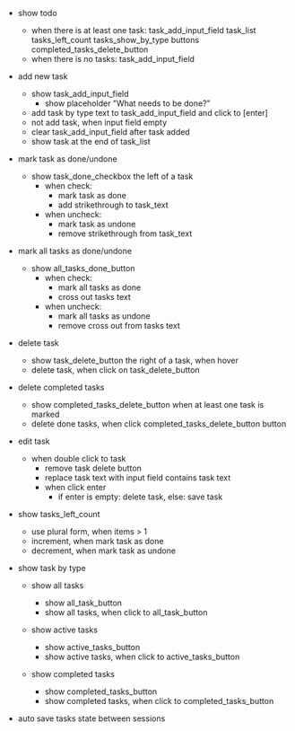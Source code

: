 - show todo
    - when there is at least one task:
        task_add_input_field
        task_list
        tasks_left_count
        tasks_show_by_type buttons
        completed_tasks_delete_button
    - when there is no tasks:
        task_add_input_field

- add new task
    - show task_add_input_field
        - show placeholder "What needs to be done?"
    - add task by type text to task_add_input_field and click to [enter]
    - not add task, when input field empty
    - clear task_add_input_field after task added
    - show task at the end of task_list

- mark task as done/undone
    - show task_done_checkbox the left of a task
        - when check:
            - mark task as done
            - add strikethrough to task_text
        - when uncheck:
            - mark task as undone
            - remove strikethrough from task_text
            
- mark all tasks as done/undone
    - show all_tasks_done_button
        - when check:
            - mark all tasks as done
            - cross out tasks text
        - when uncheck:
            - mark all tasks as undone
            - remove cross out from tasks text

- delete task
    - show task_delete_button the right of a task, when hover
    - delete task, when click on task_delete_button
   
- delete completed tasks
    - show completed_tasks_delete_button when at least one task is marked
    - delete done tasks, when click completed_tasks_delete_button button

- edit task
    - when double click to task
        - remove task delete button
        - replace task text with input field contains task text
        - when click enter
            - if enter is empty: delete task, else: save task

- show tasks_left_count
    - use plural form, when items > 1
    - increment, when mark task as done
    - decrement, when mark task as undone

- show task by type
    - show all tasks
        - show all_task_button
        - show all tasks, when click to all_task_button

    - show active tasks
        - show active_tasks_button
        - show active tasks, when click to active_tasks_button

    - show completed tasks
        - show completed_tasks_button
        - show completed tasks, when click to completed_tasks_button

- auto save tasks state between sessions

